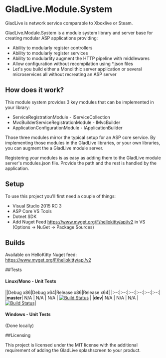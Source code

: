 # GladLive.Module.System

GladLive is network service comparable to Xboxlive or Steam. 

GladLive.Module.System is a module system library and server base for creating modular ASP applications providing:
  - Ability to modularly register controllers
  - Ability to modularly register services
  - Ability to modularlity augment the HTTP pipeline with middlewares
  - Allow configuration without recompilation using *.json files
  - Let's you build either a Monolithic server application or several microservices all without recreating an ASP server
  
## How does it work?

This module system provides 3 key modules that can be implemented in your library:
  - ServiceRegistrationModule - IServiceCollection
  - MvcBuilderServiceRegistrationModule - IMvcBuilder
  - ApplicationConfigurationModule - IApplicationBuilder

Those three modules mirror the typical setup for an ASP core service. By implementing those modules in the GladLive libraries, or your own libraries, you can augment the a GladLive module server.

Registering your modules is as easy as adding them to the GladLive module server's modules.json file. Provide the path and the rest is handled by the application.

## Setup

To use this project you'll first need a couple of things:
  - Visual Studio 2015 RC 3
  - ASP Core VS Tools
  - Dotnet SDK
  - Add Nuget Feed https://www.myget.org/F/hellokitty/api/v2 in VS (Options -> NuGet -> Package Sources)

## Builds

Available on HelloKitty Nuget feed:  https://www.myget.org/F/hellokitty/api/v2

##Tests

#### Linux/Mono - Unit Tests
||Debug x86|Debug x64|Release x86|Release x64|
|:--:|:--:|:--:|:--:|:--:|:--:|
|**master**| N/A | N/A | N/A | [![Build Status](https://travis-ci.org/GladLive/GladLive.Module.System.svg?branch=master)](https://travis-ci.org/GladLive/GladLive.Payload) |
|**dev**| N/A | N/A | N/A | [![Build Status](https://travis-ci.org/GladLiveGladLive.Module.System.svg?branch=dev)](https://travis-ci.org/GladLive/GladLive.Module.System)|

#### Windows - Unit Tests

(Done locally)

##Licensing

This project is licensed under the MIT license with the additional requirement of adding the GladLive splashscreen to your product.
